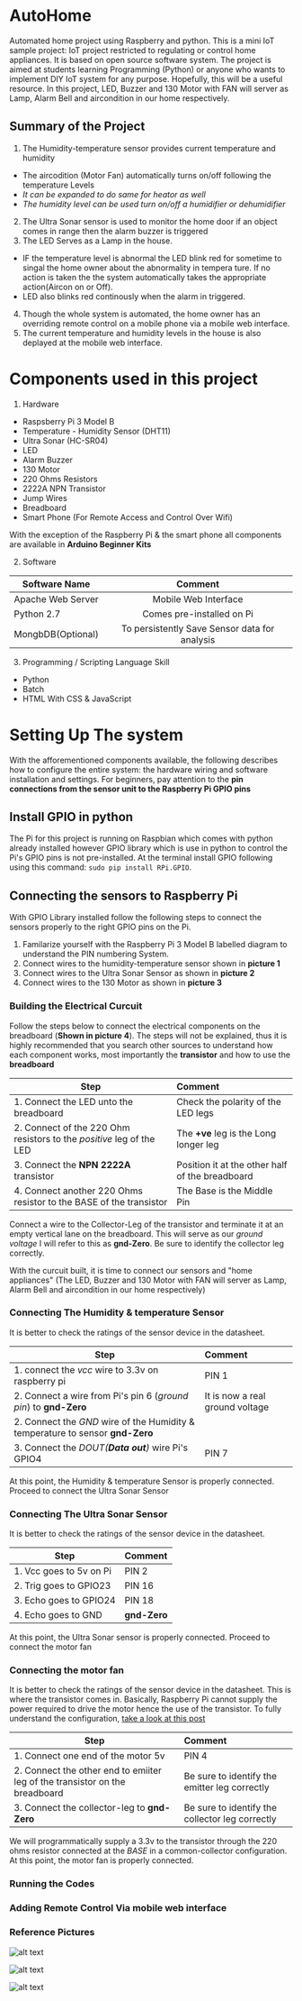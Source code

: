 # AutoHome
Automated home project using Raspberry and python. This is a mini IoT sample project: IoT project restricted to regulating
or control home appliances. It is based on open source software system. The project is aimed at students learning Programming
(Python) or anyone who wants to implement DIY IoT system for any purpose. Hopefully, this will be a useful resource. In this 
project, LED, Buzzer and 130 Motor with FAN will server as Lamp, Alarm Bell and aircondition in our home respectively. 

## Summary of the Project
1. The Humidity-temperature sensor provides current temperature and humidity
 * The aircodition (Motor Fan) automatically turns on/off following the temperature Levels
 * *It can be expanded to do same for heator as well*
 * *The humidity level can be used turn on/off a humidifier or dehumidifier*
2. The Ultra Sonar sensor is used to monitor the home door if an object comes in range then the alarm buzzer is triggered
3. The LED Serves as a Lamp in  the house.
 * IF the temperature level is abnormal the LED blink red for sometime to singal the home owner about the abnormality in tempera
 ture. If no action is taken the the system automatically takes the appropriate action(Aircon on or Off).
 * LED also blinks red continously when the alarm in triggered.
4. Though the whole system is automated, the home owner has an overriding remote control on a mobile phone via a mobile web 
interface.
5. The current temperature and humidity levels in the house is also deplayed at the mobile web interface.

# Components used in this project
1. Hardware
  * Raspsberry Pi 3 Model B
  * Temperature - Humidity Sensor (DHT11)
  * Ultra Sonar (HC-SR04)
  * LED
  * Alarm Buzzer
  * 130 Motor
  * 220 Ohms Resistors
  * 2222A NPN Transistor
  * Jump Wires
  * Breadboard
  * Smart Phone (For Remote Access and Control Over Wifi)

With the exception of the Raspberry Pi & the smart phone all components are available in **Arduino Beginner Kits** 

2. Software

| Software Name     | Comment                                       |
| ----------------- |:---------------------------------------------:|
| Apache Web Server | Mobile Web Interface                          |
| Python 2.7        | Comes pre-installed on Pi                     |
| MongbDB(Optional) | To persistently Save Sensor data for analysis |       

3. Programming / Scripting Language Skill
 * Python 
 * Batch
 * HTML With CSS & JavaScript

# Setting Up The system
With the afforementioned components available, the following describes how to configure the entire system: the hardware 
wiring and software installation and settings. For beginners, pay attention to the **pin connections from the sensor unit to the
Raspberry Pi GPIO pins**

## Install GPIO in python
The Pi for this project is running on Raspbian which comes with python already installed however GPIO library which is use in 
python to control the Pi's GPIO pins is not pre-installed. At the terminal install GPIO following using this command:
`sudo pip install RPi.GPIO`.

## Connecting the sensors to Raspberry Pi
With GPIO Library installed follow the following steps to connect the sensors properly to the right GPIO pins on the Pi.

1. Familarize yourself with the Raspberry Pi 3 Model B labelled diagram to understand the PIN numbering System.
2. Connect wires to the humidity-temperature sensor shown in **picture 1**
3. Connect wires to the Ultra Sonar Sensor as shown in **picture 2**
4. Connect wires to the 130 Motor as shown in **picture 3**

### Building the Electrical Curcuit
Follow the steps below to connect the electrical components on the breadboard (**Shown in picture 4**). 
The steps will not be explained, thus it is highly recommended that you search other sources to understand how each component 
works, most importantly the **transistor** and how to use the **breadboard**

| Step     | Comment                                       |
| ----------------- |:---------------------------------------------|
|1. Connect the LED unto the breadboard | Check the polarity of the LED legs |
|2. Connect of the 220 Ohm resistors to the *positive* leg of the LED | The **+ve** leg is the Long longer leg |
|3. Connect the **NPN 2222A** transistor | Position it at the other half of the breadboard |
|4. Connect another 220 Ohms resistor to the BASE of the transistor | The Base is the Middle Pin|

Connect a wire to the Collector-Leg of the transistor and terminate it at an empty vertical lane on the breadboard. This will serve as our *ground voltage* I will refer to this as **gnd-Zero**. Be sure to identify the collector leg correctly.

With the curcuit built, it is time to connect our sensors and "home appliances" (The LED, Buzzer and 130 Motor with FAN will server as Lamp, Alarm Bell and aircondition in our home respectively)

### Connecting The Humidity & temperature Sensor
It is better to check the ratings of the sensor device in the datasheet.

| Step     | Comment                                       |
| ----------------- |:---------------------------------------------|
|1. connect the *vcc* wire to 3.3v on raspberry pi | PIN 1 |
|2. Connect a wire from Pi's pin 6 (*ground pin*) to **gnd-Zero** | It is now a real ground voltage |
|2. Connect the *GND* wire of the Humidity & temperature to sensor **gnd-Zero** |                   | 
|3. Connect the *DOUT(**Data out**)* wire Pi's GPIO4 | PIN 7 |

At this point, the Humidity & temperature Sensor is properly connected. Proceed to connect the Ultra Sonar Sensor

### Connecting The Ultra Sonar Sensor
It is better to check the ratings of the sensor device in the datasheet.

| Step     | Comment                          |
| ----------------- |:-----------------------|
| 1. Vcc goes to 5v on Pi | PIN 2 |
| 2. Trig goes to GPIO23 | PIN 16 |
| 3. Echo goes to GPIO24 | PIN 18 |
| 4. Echo goes to GND | **gnd-Zero** |

At this point, the Ultra Sonar sensor is properly connected. Proceed to connect the motor fan

### Connecting the motor fan
It is better to check the ratings of the sensor device in the datasheet. This is where the transistor comes in. Basically, Raspberry Pi cannot supply the power required to drive the motor hence the use of the transistor. To fully
understand the configuration, [take a look at this post](https://hackernoon.com/how-to-control-a-fan-to-cool-the-cpu-of-your-raspberrypi-3313b6e7f92c)

| Step     | Comment                          |
| ----------------- |:-----------------------|
| 1. Connect one end of the motor 5v | PIN 4  |
| 2. Connect the other end to emiiter leg of the transistor on the breadboard | Be sure to identify the emitter leg correctly |
| 3. Connect the collector-leg to **gnd-Zero**| Be sure to identify the collector leg correctly |

We will programmatically supply a 3.3v to the transistor through the 220 ohms resistor connected at the *BASE* in a common-collector configuration. At this point, the motor fan is properly connected.

### Running the Codes

### Adding Remote Control Via mobile web interface

### Reference Pictures

![alt text][a]

 [a]: https://github.com/nichieaaron/autoHome/blob/master/pictures/picture1.jpg "DHT11 Sensor"                     


![alt text][b]

[b]: https://github.com/nichieaaron/autoHome/blob/master/pictures/picture2.jpg "Ultra Sonar Sensor"


![alt text][c]

[c]: https://github.com/nichieaaron/autoHome/blob/master/pictures/picture3.jpg "130 Motor"

  

  

